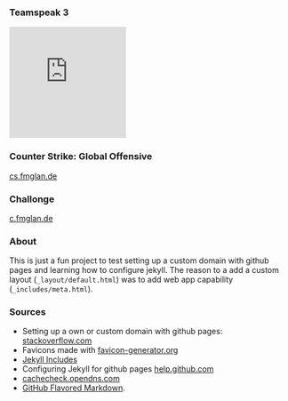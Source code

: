 
### Teamspeak 3
<iframe allowtransparency="true" src="https://server.nitrado.net/teamspeak/view/5047172?fgcolor=FFFFFF" style="height:200px;width:210px;" scrolling="auto" frameborder="0">Your Browser will not show Iframes </iframe>



### Counter Strike: Global Offensive
[cs.fmglan.de](steam://connect/cs.fmglan.de)

### Challonge
[c.fmglan.de](https://c.fmglan.de)

### About
This is just a fun project to test setting up a custom domain with github pages and learning how to configure jekyll. The reason to a add a custom layout (`_layout/default.html`) was to add web app capability (`_includes/meta.html`).

### Sources
- Setting up a own or custom domain with github pages: [stackoverflow.com](https://stackoverflow.com/questions/9082499/custom-domain-for-github-project-pages)
- Favicons made with [favicon-generator.org](https://www.favicon-generator.org/)
- [Jekyll Includes](https://jekyllrb.com/docs/includes/)
- Configuring Jekyll for github pages [help.github.com](https://help.github.com/en/github/working-with-github-pages/about-github-pages-and-jekyll#configuring-jekyll-in-your-github-pages-site)
- [cachecheck.opendns.com](https://cachecheck.opendns.com/)
- [GitHub Flavored Markdown](https://guides.github.com/features/mastering-markdown/).
